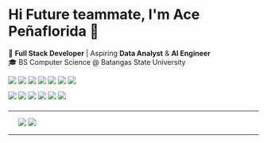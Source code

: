 <h1>Hi Future teammate, I'm Ace Peñaflorida 👋</h1>

<p >
  🚀 <strong>Full Stack Developer</strong> | Aspiring <strong>Data Analyst</strong> &amp; <strong>AI Engineer</strong><br/>
  🎓 BS Computer Science @ Batangas State University
</p>

<p style="margin: 8px 0 12px;">
  <img src="https://img.shields.io/badge/Python-3776AB?style=flat&logo=python&logoColor=white" />
  <img src="https://img.shields.io/badge/Java-007396?style=flat&logo=java&logoColor=white" />
  <img src="https://img.shields.io/badge/JavaScript-F7DF1E?style=flat&logo=javascript&logoColor=black" />
  <img src="https://img.shields.io/badge/Flutter-02569B?style=flat&logo=flutter&logoColor=white" />
  <img src="https://img.shields.io/badge/C++-00599C?style=flat&logo=c%2B%2B&logoColor=white" />
  <img src="https://img.shields.io/badge/Dart-0175C2?style=flat&logo=dart&logoColor=white" />
  <img src="https://img.shields.io/badge/Flask-000000?style=flat&logo=flask&logoColor=white" />
</p>

<p style="margin: 0 0 20px;">
  <img src="https://img.shields.io/badge/SQL-336791?style=flat&logo=mysql&logoColor=white" />
  <img src="https://img.shields.io/badge/Pandas-150458?style=flat&logo=pandas&logoColor=white" />
  <img src="https://img.shields.io/badge/NumPy-013243?style=flat&logo=numpy&logoColor=white" />
  <img src="https://img.shields.io/badge/Scikit--Learn-F7931E?style=flat&logo=scikit-learn&logoColor=white" />
  <img src="https://img.shields.io/badge/Matplotlib-11557C?style=flat&logo=plotly&logoColor=white" />
  <img src="https://img.shields.io/badge/Seaborn-4184F3?style=flat" />
</p>


---
<p  style="margin-left: 20px;">
  <img src="https://github-readme-stats.vercel.app/api?username=acepenaflorida&show_icons=true&theme=tokyonight&hide_border=true" />
  <img src="https://github-readme-stats.vercel.app/api/top-langs/?username=acepenaflorida&layout=compact&theme=tokyonight&hide=html,cmake,jupyter%20notebook,ruby,css,swift,typescript,php,objective-c&hide_border=true" />
</p>

---
